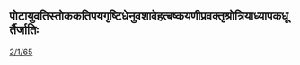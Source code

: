## पोटायुवतिस्तोककतिपयगृष्टिधेनुवशावेहत्बष्कयणीप्रवक्तृश्रोत्रियाध्यापकधूर्तैर्जातिः 
 [2/1/65](https://ashtadhyayi.com/sutraani/2/1/65)